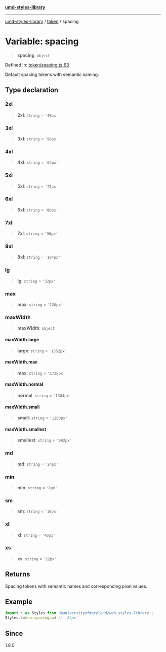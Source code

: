 [**umd-styles-library**](../../README.md)

***

[umd-styles-library](../../modules.md) / [token](../README.md) / spacing

# Variable: spacing

> **spacing**: `object`

Defined in: [token/spacing.ts:63](https://github.com/UMD-Digital/design-system/blob/8c958a0419ab79ba8bcba0aabd12f79a69ac5834/packages/styles/source/token/spacing.ts#L63)

Default spacing tokens with semantic naming.

## Type declaration

### 2xl

> **2xl**: `string` = `'48px'`

### 3xl

> **3xl**: `string` = `'56px'`

### 4xl

> **4xl**: `string` = `'64px'`

### 5xl

> **5xl**: `string` = `'72px'`

### 6xl

> **6xl**: `string` = `'80px'`

### 7xl

> **7xl**: `string` = `'96px'`

### 8xl

> **8xl**: `string` = `'104px'`

### lg

> **lg**: `string` = `'32px'`

### max

> **max**: `string` = `'120px'`

### maxWidth

> **maxWidth**: `object`

#### maxWidth.large

> **large**: `string` = `'1552px'`

#### maxWidth.max

> **max**: `string` = `'1728px'`

#### maxWidth.normal

> **normal**: `string` = `'1384px'`

#### maxWidth.small

> **small**: `string` = `'1200px'`

#### maxWidth.smallest

> **smallest**: `string` = `'992px'`

### md

> **md**: `string` = `'24px'`

### min

> **min**: `string` = `'8px'`

### sm

> **sm**: `string` = `'16px'`

### xl

> **xl**: `string` = `'40px'`

### xs

> **xs**: `string` = `'12px'`

## Returns

Spacing tokens with semantic names and corresponding pixel values.

## Example

```typescript
import * as Styles from '@universityofmaryland/web-styles-library';
Styles.token.spacing.md // '24px'
```

## Since

1.8.0
